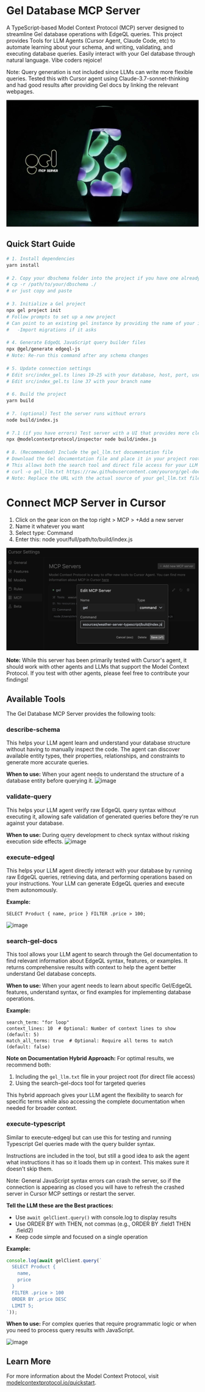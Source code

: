 # Gel Database MCP Server 

A TypeScript-based Model Context Protocol (MCP) server designed to streamline Gel database operations with EdgeQL queries. This project provides Tools for LLM Agents (Cursor Agent, Claude Code, etc) to automate learning about your schema, and writing, validating, and executing database queries. Easily interact with your Gel database through natural language. Vibe coders rejoice! 


Note: Query generation is not included since LLMs can write more flexible queries. Tested this with Cursor agent using Claude-3.7-sonnet-thinking and had good results after providing Gel docs by linking the relevant webpages. 

![Project Architecture Diagram](header.jpg)

## Quick Start Guide

```bash
# 1. Install dependencies
yarn install

# 2. Copy your dbschema folder into the project if you have one already 
# cp -r /path/to/your/dbschema ./
# or just copy and paste

# 3. Initialize a Gel project
npx gel project init
# Follow prompts to set up a new project 
# Can point to an existing gel instance by providing the name of your instance
#   -Import migrations if it asks

# 4. Generate EdgeQL JavaScript query builder files
npx @gel/generate edgeql-js
# Note: Re-run this command after any schema changes

# 5. Update connection settings
# Edit src/index_gel.ts lines 19-25 with your database, host, port, user, password
# Edit src/index_gel.ts line 37 with your branch name

# 6. Build the project
yarn build

# 7. (optional) Test the server runs without errors
node build/index.js

# 7.1 (if you have errors) Test server with a UI that provides more clear error logs using: 
npx @modelcontextprotocol/inspector node build/index.js

# 8. (Recommended) Include the gel_llm.txt documentation file
# Download the Gel documentation file and place it in your project root
# This allows both the search tool and direct file access for your LLM agent
# curl -o gel_llm.txt https://raw.githubusercontent.com/yourorg/gel-docs/main/gel_llm.txt
# Note: Replace the URL with the actual source of your gel_llm.txt file
```
# Connect MCP Server in Cursor
1. Click on the gear icon on the top right > MCP > +Add a new server
2. Name it whatever you want
3. Select type: Command
4. Enter this: node your/full/path/to/build/index.js

![Screenshot of Cursor MCP Settings](cursorSettings.png)

**Note:** While this server has been primarily tested with Cursor's agent, it should work with other agents and LLMs that support the Model Context Protocol. If you test with other agents, please feel free to contribute your findings!


## Available Tools

The Gel Database MCP Server provides the following tools:

### describe-schema
This helps your LLM agent learn and understand your database structure without having to manually inspect the code. The agent can discover available entity types, their properties, relationships, and constraints to generate more accurate queries.

**When to use:** When your agent needs to understand the structure of a database entity before querying it.
![image](https://github.com/user-attachments/assets/e48b0da7-cd95-4416-820a-2a5c870c8e73)

### validate-query
This helps your LLM agent verify raw EdgeQL query syntax without executing it, allowing safe validation of generated queries before they're run against your database.

**When to use:** During query development to check syntax without risking execution side effects.
![image](https://github.com/user-attachments/assets/1d54c8a5-6f5c-4f7c-904c-93f664e23718)

### execute-edgeql
This helps your LLM agent directly interact with your database by running raw EdgeQL queries, retrieving data, and performing operations based on your instructions. Your LLM can generate EdgeQL queries and execute them autonomously.

**Example:**
```edgeql
SELECT Product { name, price } FILTER .price > 100;
```
![image](https://github.com/user-attachments/assets/79bbabab-aa3e-42e8-bd9f-92ba03cd18c0)

### search-gel-docs
This tool allows your LLM agent to search through the Gel documentation to find relevant information about EdgeQL syntax, features, or examples. It returns comprehensive results with context to help the agent better understand Gel database concepts.

**When to use:** When your agent needs to learn about specific Gel/EdgeQL features, understand syntax, or find examples for implementing database operations.

**Example:**
```
search_term: "for loop"
context_lines: 10  # Optional: Number of context lines to show (default: 5)
match_all_terms: true  # Optional: Require all terms to match (default: false)
```

**Note on Documentation Hybrid Approach:** For optimal results, we recommend both:
1. Including the `gel_llm.txt` file in your project root (for direct file access)
2. Using the search-gel-docs tool for targeted queries

This hybrid approach gives your LLM agent the flexibility to search for specific terms while also accessing the complete documentation when needed for broader context.

### execute-typescript
Similar to execute-edgeql but can use this for testing and running Typescript Gel queries made with the query builder syntax. 

Instructions are included in the tool, but still a good idea to ask the agent what instructions it has so it loads them up in context. This makes sure it doesn't skip them. 

Note: General JavaScript syntax errors can crash the server, so if the connection is appearing as closed you will have to refresh the crashed server in Cursor MCP settings or restart the server. 

**Tell the LLM these are the Best practices:**
- Use `await gelClient.query()` with console.log to display results
- Use ORDER BY with THEN, not commas (e.g., ORDER BY .field1 THEN .field2)
- Keep code simple and focused on a single operation

**Example:**
```typescript
console.log(await gelClient.query(`
  SELECT Product { 
    name, 
    price 
  } 
  FILTER .price > 100 
  ORDER BY .price DESC 
  LIMIT 5;
`));
```

**When to use:** For complex queries that require programmatic logic or when you need to process query results with JavaScript.

![image](https://github.com/user-attachments/assets/aed79dc8-d2ba-45d5-830b-1d73c04a5614)

## Learn More

For more information about the Model Context Protocol, visit [modelcontextprotocol.io/quickstart](https://modelcontextprotocol.io/quickstart).
